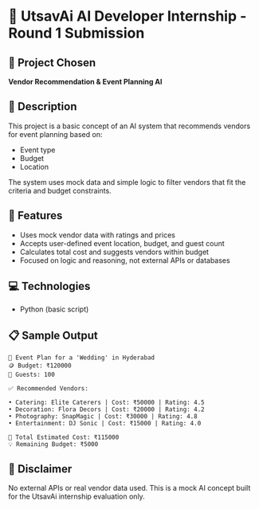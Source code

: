 # 🎉 UtsavAi AI Developer Internship - Round 1 Submission

## 📌 Project Chosen
**Vendor Recommendation & Event Planning AI**

## 📄 Description
This project is a basic concept of an AI system that recommends vendors for event planning based on:
- Event type
- Budget
- Location

The system uses mock data and simple logic to filter vendors that fit the criteria and budget constraints.

## 🧠 Features
- Uses mock vendor data with ratings and prices
- Accepts user-defined event location, budget, and guest count
- Calculates total cost and suggests vendors within budget
- Focused on logic and reasoning, not external APIs or databases

## 💻 Technologies
- Python (basic script)

## 📋 Sample Output

```
🎉 Event Plan for a 'Wedding' in Hyderabad
🪙 Budget: ₹120000
👥 Guests: 100

✅ Recommended Vendors:

• Catering: Elite Caterers | Cost: ₹50000 | Rating: 4.5
• Decoration: Flora Decors | Cost: ₹20000 | Rating: 4.2
• Photography: SnapMagic | Cost: ₹30000 | Rating: 4.8
• Entertainment: DJ Sonic | Cost: ₹15000 | Rating: 4.0

🧾 Total Estimated Cost: ₹115000
💡 Remaining Budget: ₹5000
```

## 🚫 Disclaimer
No external APIs or real vendor data used. This is a mock AI concept built for the UtsavAi internship evaluation only.
